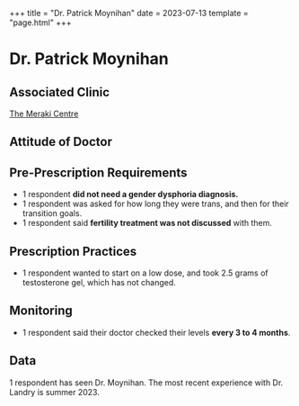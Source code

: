 +++
title = "Dr. Patrick Moynihan"
date = 2023-07-13
template = "page.html"
+++

# Dr. Patrick Moynihan
## Associated Clinic
[The Meraki Centre](@\clinics\meraki.md)
## Attitude of Doctor
## Pre-Prescription Requirements
* 1 respondent **did not need a gender dysphoria diagnosis.**
* 1 respondent was asked for how long they were trans, and then for their transition goals.
* 1 respondent said <strong>fertility treatment was not discussed</strong> with them.
## Prescription Practices
* 1 respondent wanted to start on a low dose, and took 2.5 grams of testosterone gel, which has not changed.
## Monitoring
* 1 respondent said their doctor checked their levels <strong>every 3 to 4 months</strong>.
## Data
 1 respondent has seen Dr. Moynihan. The most recent experience with Dr. Landry is summer 2023. 
